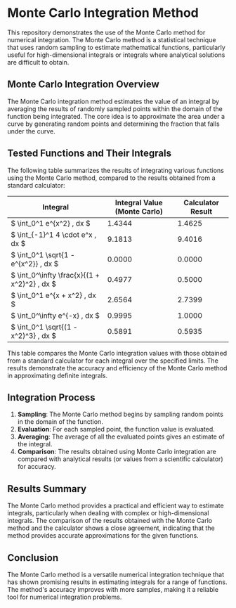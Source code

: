 # Monte Carlo Integration Method

This repository demonstrates the use of the Monte Carlo method for numerical integration. The Monte Carlo method is a statistical technique that uses random sampling to estimate mathematical functions, particularly useful for high-dimensional integrals or integrals where analytical solutions are difficult to obtain.

## Monte Carlo Integration Overview

The Monte Carlo integration method estimates the value of an integral by averaging the results of randomly sampled points within the domain of the function being integrated. The core idea is to approximate the area under a curve by generating random points and determining the fraction that falls under the curve.

## Tested Functions and Their Integrals


The following table summarizes the results of integrating various functions using the Monte Carlo method, compared to the results obtained from a standard calculator:

| **Integral**                                        | **Integral Value (Monte Carlo)** | **Calculator Result** |
|-----------------------------------------------------|----------------------------------|-----------------------|
| $ \int_0^1 e^{x^2} \, dx $                         | 1.4344                           | 1.4625                |
| $ \int_{-1}^1 4 \cdot e^x \, dx $                   | 9.1813                           | 9.4016                |
| $ \int_0^1 \sqrt{1 - e^{x^2}} \, dx $               | 0.0000                           | 0.0000                |
| $ \int_0^\infty \frac{x}{(1 + x^2)^2} \, dx $      | 0.4977                           | 0.5000                |
| $ \int_0^1 e^{x + x^2} \, dx $                     | 2.6564                           | 2.7399                |
| $ \int_0^\infty e^{-x} \, dx $                      | 0.9995                           | 1.0000                |
| $ \int_0^1 \sqrt{(1 - x^2)^3} \, dx $              | 0.5891                           | 0.5935                |

This table compares the Monte Carlo integration values with those obtained from a standard calculator for each integral over the specified limits. The results demonstrate the accuracy and efficiency of the Monte Carlo method in approximating definite integrals.
## Integration Process

1. **Sampling**: The Monte Carlo method begins by sampling random points in the domain of the function.
2. **Evaluation**: For each sampled point, the function value is evaluated.
3. **Averaging**: The average of all the evaluated points gives an estimate of the integral.
4. **Comparison**: The results obtained using Monte Carlo integration are compared with analytical results (or values from a scientific calculator) for accuracy.

## Results Summary

The Monte Carlo method provides a practical and efficient way to estimate integrals, particularly when dealing with complex or high-dimensional integrals. The comparison of the results obtained with the Monte Carlo method and the calculator shows a close agreement, indicating that the method provides accurate approximations for the given functions.

## Conclusion

The Monte Carlo method is a versatile numerical integration technique that has shown promising results in estimating integrals for a range of functions. The method's accuracy improves with more samples, making it a reliable tool for numerical integration problems.
